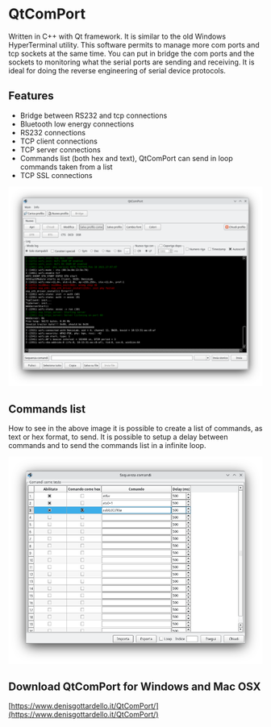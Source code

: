 # QtComPort
Written in C++ with Qt framework. It is similar to the old Windows HyperTerminal utility. This software permits to manage more com ports and tcp sockets at the same time. You can put in bridge the com ports and the sockets to monitoring what the serial ports are sending and receiving. It is ideal for doing the reverse engineering of serial device protocols.

## Features

- Bridge between RS232 and tcp connections
- Bluetooth low energy connections
- RS232 connections
- TCP client connections
- TCP server connections
- Commands list (both hex and text), QtComPort can send in loop commands taken from a list
- TCP SSL connections

![](QtComPortScreenshot01.png)

## Commands list

How to see in the above image it is possible to create a list of commands, as text or hex format, to send. It is possible to setup a delay between commands and to send the commands list in a infinite loop.

![](QtComPortScreenshot02.png)

## Download QtComPort for Windows and Mac OSX
[https://www.denisgottardello.it/QtComPort/](https://www.denisgottardello.it/QtComPort/)
